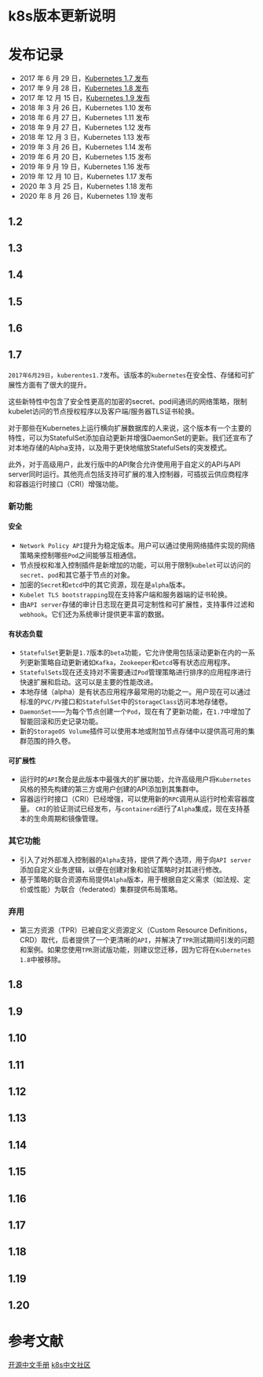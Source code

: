 # k8s版本更新说明
# 发布记录
- 2017 年 6 月 29 日，[Kubernetes 1.7 发布](#1.7)
- 2017 年 9 月 28 日，[Kubernetes 1.8 发布](#1.8)
- 2017 年 12 月 15 日，[Kubernetes 1.9 发布](#1.9)
- 2018 年 3 月 26 日，Kubernetes 1.10 发布
- 2018 年 6 月 27 日，Kubernetes 1.11 发布
- 2018 年 9 月 27 日，Kubernetes 1.12 发布
- 2018 年 12 月 3 日，Kubernetes 1.13 发布
- 2019 年 3 月 26 日，Kubernetes 1.14 发布
- 2019 年 6 月 20 日，Kubernetes 1.15 发布
- 2019 年 9 月 19 日，Kubernetes 1.16 发布
- 2019 年 12 月 10 日，Kubernetes 1.17 发布
- 2020 年 3 月 25 日，Kubernetes 1.18 发布
- 2020 年 8 月 26 日，Kubernetes 1.19 发布
## 1.2
## 1.3
## 1.4
## 1.5
## 1.6
## 1.7

`2017年6月29日`，`kuberentes1.7`发布。该版本的`kubernetes`在安全性、存储和可扩展性方面有了很大的提升。

这些新特性中包含了安全性更高的加密的secret、pod间通讯的网络策略，限制kubelet访问的节点授权程序以及客户端/服务器TLS证书轮换。

对于那些在Kubernetes上运行横向扩展数据库的人来说，这个版本有一个主要的特性，可以为StatefulSet添加自动更新并增强DaemonSet的更新。我们还宣布了对本地存储的Alpha支持，以及用于更快地缩放StatefulSets的突发模式。

此外，对于高级用户，此发行版中的API聚合允许使用用于自定义的API与API server同时运行。其他亮点包括支持可扩展的准入控制器，可插拔云供应商程序和容器运行时接口（CRI）增强功能。

### 新功能

#### 安全

- `Network Policy API`提升为稳定版本。用户可以通过使用网络插件实现的网络策略来控制哪些`Pod`之间能够互相通信。
- 节点授权和准入控制插件是新增加的功能，可以用于限制`kubelet`可以访问的`secret`、`pod`和其它基于节点的对象。
- 加密的`Secret`和`etcd`中的其它资源，现在是`alpha`版本。
- `Kubelet TLS bootstrapping`现在支持客户端和服务器端的证书轮换。
- 由`API server`存储的审计日志现在更具可定制性和可扩展性，支持事件过滤和`webhook`。它们还为系统审计提供更丰富的数据。

#### 有状态负载

- `StatefulSet`更新是`1.7`版本的`beta`功能，它允许使用包括滚动更新在内的一系列更新策略自动更新诸如`Kafka`，`Zookeeper`和`etcd`等有状态应用程序。
- `StatefulSets`现在还支持对不需要通过`Pod`管理策略进行排序的应用程序进行快速扩展和启动。这可以是主要的性能改进。
- 本地存储（alpha）是有状态应用程序最常用的功能之一。用户现在可以通过标准的`PVC/PV`接口和`StatefulSet`中的`StorageClass`访问本地存储卷。
- `DaemonSet`——为每个节点创建一个`Pod`，现在有了更新功能，在`1.7`中增加了智能回滚和历史记录功能。
- 新的`StorageOS Volume`插件可以使用本地或附加节点存储中以提供高可用的集群范围的持久卷。

#### 可扩展性

- 运行时的`API`聚合是此版本中最强大的扩展功能，允许高级用户将`Kubernetes`风格的预先构建的第三方或用户创建的API添加到其集群中。
- 容器运行时接口（CRI）已经增强，可以使用新的`RPC`调用从运行时检索容器度量。 `CRI`的验证测试已经发布，与`containerd`进行了`Alpha`集成，现在支持基本的生命周期和镜像管理。

### 其它功能

- 引入了对外部准入控制器的`Alpha`支持，提供了两个选项，用于向`API server`添加自定义业务逻辑，以便在创建对象和验证策略时对其进行修改。
- 基于策略的联合资源布局提供`Alpha`版本，用于根据自定义需求（如法规、定价或性能）为联合（federated）集群提供布局策略。

### 弃用

- 第三方资源（TPR）已被自定义资源定义（Custom Resource Definitions，CRD）取代，后者提供了一个更清晰的`API`，并解决了`TPR`测试期间引发的问题和案例。如果您使用`TPR`测试版功能，则建议您迁移，因为它将在`Kubernetes 1.8`中被移除。

## 1.8
## 1.9
## 1.10
## 1.11
## 1.12
## 1.13
## 1.14
## 1.15
## 1.16
## 1.17
## 1.18
## 1.19
## 1.20

# 参考文献

[开源中文手册](https://jimmysong.io/kubernetes-handbook/appendix/kubernetes-changelog.html)
[k8s中文社区](https://www.kubernetes.org.cn/)